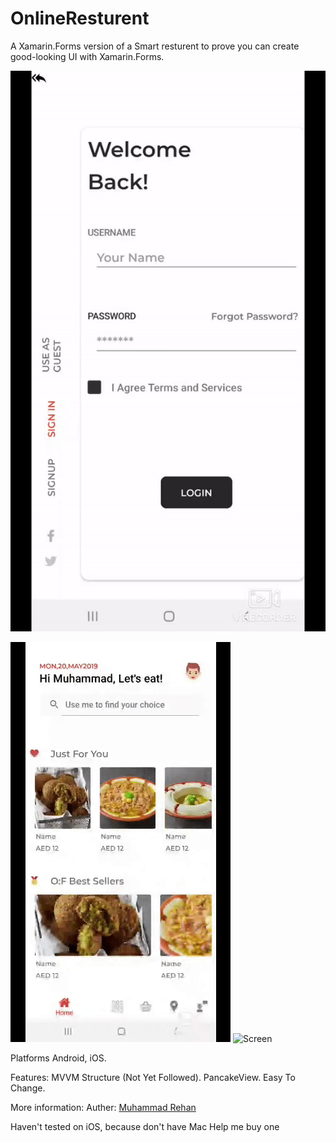 # OnlineResturent

A Xamarin.Forms version of a Smart resturent to prove you can create good-looking UI with Xamarin.Forms.

![Screen](https://github.com/MisterioRee/OnlineResturent/blob/master/src1.gif)

![Screen](https://github.com/MisterioRee/OnlineResturent/blob/master/src2.gif) 
![Screen](https://github.com/MisterioRee/OnlineResturent/blob/master/src3.gif)

Platforms
Android, iOS.

Features:
MVVM Structure (Not Yet Followed).
PancakeView.
Easy To Change.

More information:
Auther: <a href="https://www.linkedin.com/in/muhammad-rehan-505967ba/" rel="nofollow">Muhammad Rehan</a>

Haven't tested on iOS, because don't have Mac
Help me buy one
